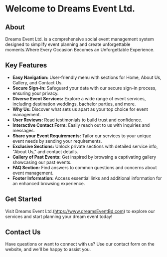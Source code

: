 # Welcome to Dreams Event Ltd.

## About
Dreams Event Ltd. is a comprehensive social event management system designed to simplify event planning and create unforgettable moments.Where Every Occasion Becomes an Unforgettable Experience.

## Key Features
- **Easy Navigation:** User-friendly menu with sections for Home, About Us, Gallery, and Contact Us.
- **Secure Sign-In:** Safeguard your data with our secure sign-in process, ensuring your privacy.
- **Diverse Event Services:** Explore a wide range of event services, including destination weddings, bachelor parties, and more.
- **Why Us:** Discover what sets us apart as your top choice for event management.
- **User Reviews:** Read testimonials to build trust and confidence.
- **Interactive Contact Form:** Easily reach out to us with inquiries and messages.
- **Share your Event Requirements:** Tailor our services to your unique event needs by sending your requirements.
- **Exclusive Sections:** Unlock private sections with detailed service info, "About Us," and contact details.
- **Gallery of Past Events:** Get inspired by browsing a captivating gallery showcasing our past events.
- **FAQ Section:** Find answers to common questions and concerns about event management.
- **Footer Information:** Access essential links and additional information for an enhanced browsing experience.

## Get Started
Visit Dreams Event Ltd.(https://www.dreamsEventBd.com) to explore our services and start planning your dream event today!


## Contact Us
Have questions or want to connect with us? Use our contact form on the website, and we'll be happy to assist you.

